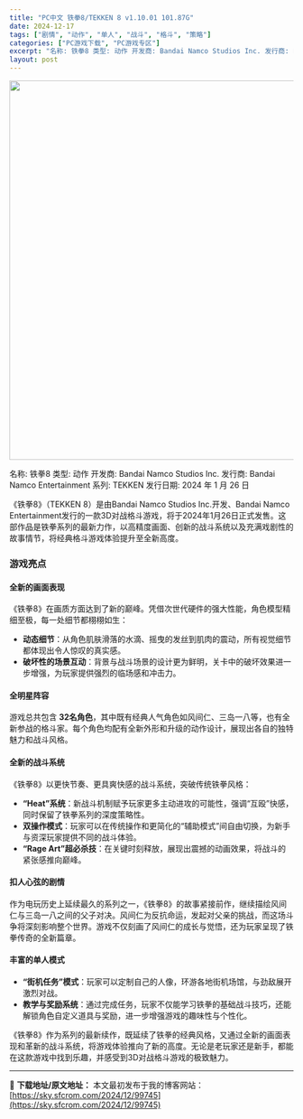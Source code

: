 ```yaml
---
title: "PC中文 铁拳8/TEKKEN 8 v1.10.01 101.87G"
date: 2024-12-17
tags: ["剧情", "动作", "单人", "战斗", "格斗", "策略"]
categories: ["PC游戏下载", "PC游戏专区"]
excerpt: "名称: 铁拳8 类型: 动作 开发商: Bandai Namco Studios Inc. 发行商: Bandai Namco Entertainment 系列: TEKKEN 发行日期: 2024 年 1 月 26 日 《铁拳8》（TEKKEN 8）是由Bandai Namco Studios I&hellip;"
layout: post
---
```


<img class="aligncenter size-full wp-image-99746" src="https://sky.sfcrom.com/wp-content/uploads/2024/12/2024121703070181.webp" alt="" width="1200" height="672" />

名称: 铁拳8
类型: 动作
开发商: Bandai Namco Studios Inc.
发行商: Bandai Namco Entertainment
系列: TEKKEN
发行日期: 2024 年 1 月 26 日

《铁拳8》（TEKKEN 8）是由Bandai Namco Studios Inc.开发、Bandai Namco Entertainment发行的一款3D对战格斗游戏，将于2024年1月26日正式发售。这部作品是铁拳系列的最新力作，以高精度画面、创新的战斗系统以及充满戏剧性的故事情节，将经典格斗游戏体验提升至全新高度。
<h3>游戏亮点</h3>
<h4><strong>全新的画面表现</strong></h4>
《铁拳8》在画质方面达到了新的巅峰。凭借次世代硬件的强大性能，角色模型精细至极，每一处细节都栩栩如生：
<ul>
 	<li><strong>动态细节</strong>：从角色肌肤滑落的水滴、摇曳的发丝到肌肉的震动，所有视觉细节都体现出令人惊叹的真实感。</li>
 	<li><strong>破坏性的场景互动</strong>：背景与战斗场景的设计更为鲜明，关卡中的破坏效果进一步增强，为玩家提供强烈的临场感和冲击力。</li>
</ul>
<h4><strong>全明星阵容</strong></h4>
游戏总共包含 <strong>32名角色</strong>，其中既有经典人气角色如风间仁、三岛一八等，也有全新参战的格斗家。每个角色均配有全新外形和升级的动作设计，展现出各自的独特魅力和战斗风格。
<h4><strong>全新的战斗系统</strong></h4>
《铁拳8》以更快节奏、更具爽快感的战斗系统，突破传统铁拳风格：
<ul>
 	<li><strong>“Heat”系统</strong>：新战斗机制赋予玩家更多主动进攻的可能性，强调“互殴”快感，同时保留了铁拳系列的深度策略性。</li>
 	<li><strong>双操作模式</strong>：玩家可以在传统操作和更简化的“辅助模式”间自由切换，为新手与资深玩家提供不同的战斗体验。</li>
 	<li><strong>“Rage Art”超必杀技</strong>：在关键时刻释放，展现出震撼的动画效果，将战斗的紧张感推向巅峰。</li>
</ul>
<h4><strong>扣人心弦的剧情</strong></h4>
作为电玩历史上延续最久的系列之一，《铁拳8》的故事紧接前作，继续描绘风间仁与三岛一八之间的父子对决。风间仁为反抗命运，发起对父亲的挑战，而这场斗争将深刻影响整个世界。游戏不仅刻画了风间仁的成长与觉悟，还为玩家呈现了铁拳传奇的全新篇章。
<h4><strong>丰富的单人模式</strong></h4>
<ul>
 	<li><strong>“街机任务”模式</strong>：玩家可以定制自己的人像，环游各地街机场馆，与劲敌展开激烈对战。</li>
 	<li><strong>教学与奖励系统</strong>：通过完成任务，玩家不仅能学习铁拳的基础战斗技巧，还能解锁角色自定义道具与奖励，进一步增强游戏的趣味性与个性化。</li>
</ul>
《铁拳8》作为系列的最新续作，既延续了铁拳的经典风格，又通过全新的画面表现和革新的战斗系统，将游戏体验推向了新的高度。无论是老玩家还是新手，都能在这款游戏中找到乐趣，并感受到3D对战格斗游戏的极致魅力。

---
📖 **下载地址/原文地址：** 本文最初发布于我的博客网站：[https://sky.sfcrom.com/2024/12/99745](https://sky.sfcrom.com/2024/12/99745)
